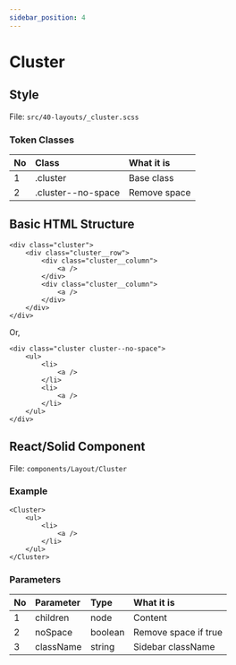 ```yaml
---
sidebar_position: 4
---
```

# Cluster

## Style
File: ```src/40-layouts/_cluster.scss```

### Token Classes
| No | Class | What it is |
| :-| :-| :-|
| 1 | .cluster | Base class |
| 2 | .cluster--no-space | Remove space |

## Basic HTML Structure
```
<div class="cluster">
    <div class="cluster__row">
        <div class="cluster__column">
            <a />
        </div>
        <div class="cluster__column">
            <a />
        </div>
    </div>
</div>
```
Or,
```
<div class="cluster cluster--no-space">
    <ul>
        <li>
            <a />
        </li>
        <li>
            <a />
        </li>
    </ul>
</div>
```

## React/Solid Component
File: ```components/Layout/Cluster```
### Example
```
<Cluster>
    <ul>
        <li>
            <a />
        </li>
    </ul>
</Cluster>
```

### Parameters
| No | Parameter | Type | What it is |
| :-| :-| :-| :-|
| 1 | children | node | Content |
| 2 | noSpace | boolean | Remove space if true |
| 3 | className | string | Sidebar className |